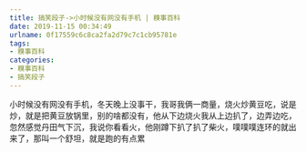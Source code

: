 ```yaml
---
title: 搞笑段子->小时候没有网没有手机 | 糗事百科
date: 2019-11-15 00:34:49
urlname: 0f17559c6c8ca2fa2d79c7c1cb95781e
tags: 
- 糗事百科
categories:
- 糗事百科
- 搞笑段子
---
```

小时候没有网没有手机，冬天晚上没事干，我哥我俩一商量，烧火炒黄豆吃，说是炒，就是把黄豆放锅里，别的啥都没有，他从下边烧火我从上边扒了，边弄边吃，忽然感觉丹田气下沉，我说你看看火，他刚蹲下扒了扒了柴火，噗噗噗连环的就出来了，那叫一个舒坦，就是跑的有点累


